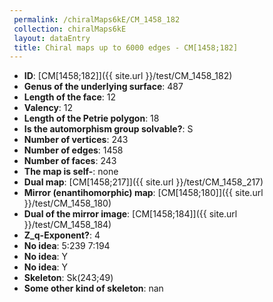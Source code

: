 ```yaml
--- 
 permalink: /chiralMaps6kE/CM_1458_182 
 collection: chiralMaps6kE
 layout: dataEntry
 title: Chiral maps up to 6000 edges - CM[1458;182]
---
```


- **ID**: [CM[1458;182]]({{ site.url }}/test/CM_1458_182)
- **Genus of the underlying surface**: 487
- **Length of the face**: 12
- **Valency**: 12
- **Length of the Petrie polygon**: 18
- **Is the automorphism group solvable?**: S
- **Number of vertices**: 243
- **Number of edges**: 1458
- **Number of faces**: 243
- **The map is self-**: none
- **Dual map**: [CM[1458;217]]({{ site.url }}/test/CM_1458_217)
- **Mirror (enantihomorphic) map**: [CM[1458;180]]({{ site.url }}/test/CM_1458_180)
- **Dual of the mirror image**: [CM[1458;184]]({{ site.url }}/test/CM_1458_184)
- **Z_q-Exponent?**: 4
- **No idea**:  5:239 7:194
- **No idea**: Y
- **No idea**: Y
- **Skeleton**: Sk(243;49)
- **Some other kind of skeleton**: nan
